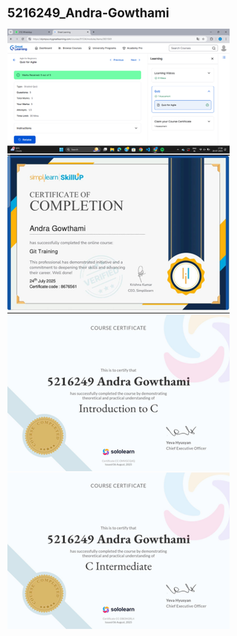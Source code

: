 # 5216249_Andra-Gowthami 
<img src="https://github.com/AndraGowthami/5216249_Andra-Gowthami/blob/980f443c80e23b04488a7c72d4317f5c87d70b85/5216249_Andra%20Gowthami.png" alt="Screenshot">
<img src ="https://github.com/AndraGowthami/5216249_Andra-Gowthami/blob/5af58723aebcbca8c3227f55bea1cd761bf70145/5216249_Andra%20Gowthami.jpeg" alt="Screenshot">
<img src ="https://github.com/AndraGowthami/5216249_Andra-Gowthami/blob/9a961f815163f1d5afc7d53fff5298945b515634/5216249_Andra%20Gowthami%20Introduction%20to%20C.jpg" alt ="Screenshot">
<img src ="https://github.com/AndraGowthami/5216249_Andra-Gowthami/blob/3706098d6f0504924e504c92d9b8f747ed49f64b/5216249_Andra%20Gowthami%20Intermediate%20C.jpg" alt ="Screenshot">